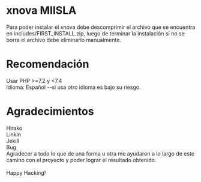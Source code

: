 # xnova MIISLA

Para poder instalar el xnova debe descomprimir el archivo que se encuentra en includes/FIRST_INSTALL.zip, luego de terminar la instalación si no se borra el archivo debe eliminarlo manualmente.<br>

# Recomendación
Usar PHP >=7.2 y <7.4<br>
Idioma: Español
--si usa otro idioma es bajo su riesgo.<br>
# Agradecimientos
Hirako<br>
Linkin<br>
Jekill<br>
Bug<br>
Agradecer a todo lo que de una forma u otra me ayudaron a lo largo de este camino con el proyecto y poder lograr el resultado obtenido.<br>
<br>
Happy Hacking!
 
